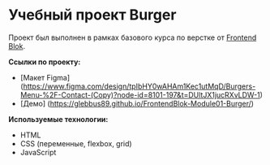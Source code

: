 # Учебный проект Burger

Проект был выполнен в рамках базового курса по верстке от [Frontend Blok](https://frontendblok.com/).

**Ссылки по проекту:**

- [Макет Figma] (https://www.figma.com/design/tpIbHY0wAHAm1Kec1utMqD/Burgers-Menu-%2F-Contact-(Copy)?node-id=8101-197&t=DUltJX1jucRXvLDW-1)
- [Демо] (https://glebbus89.github.io/FrontendBlok-Module01-Burger/)

**Используемые технологии:**

- HTML
- CSS (переменные, flexbox, grid)
- JavaScript
